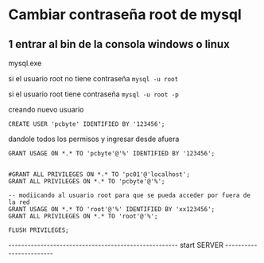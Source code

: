 # Cambiar  contraseña root de mysql

## 1 entrar al bin de la consola windows o linux
mysql.exe

si el usuario root no tiene contraseña
`mysql -u root `

si el usuario root tiene contraseña
`mysql -u root -p`


creando nuevo usuario
```
CREATE USER 'pcbyte' IDENTIFIED BY '123456';
```
dandole todos los permisos y ingresar desde  afuera
```
GRANT USAGE ON *.* TO 'pcbyte'@'%' IDENTIFIED BY '123456';
```
```

#GRANT ALL PRIVILEGES ON *.* TO 'pc01'@'localhost';
GRANT ALL PRIVILEGES ON *.* TO 'pcbyte'@'%';

-- modiicando al usuario root para que se pueda acceder por fuera de la red
GRANT USAGE ON *.* TO 'root'@'%' IDENTIFIED BY 'xx123456';
GRANT ALL PRIVILEGES ON *.* TO 'root'@'%';

FLUSH PRIVILEGES;
```

----------------------------------------------------- start SERVER ------------------------